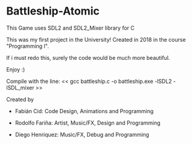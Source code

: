 # Battleship-Atomic

This Game uses SDL2 and SDL2_Mixer library for C

This was my first project in the University!
Created in 2018 in the course "Programming I".

If i must redo this, surely the code would be much more beautiful.

Enjoy :)

Compile with the line:
<< gcc battleship.c -o battleship.exe -lSDL2 -lSDL_mixer >>

Created by

- Fabián Cid: Code Design, Animations and Programming

- Rodolfo Fariña: Artist, Music/FX, Design and Programming

- Diego Henriquez: Music/FX, Debug and Programming
